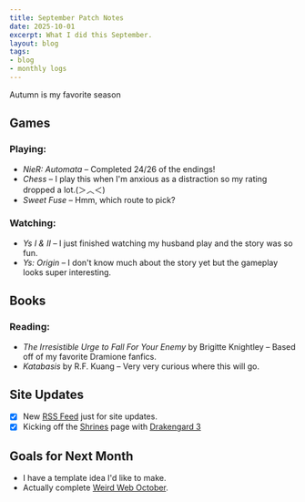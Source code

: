 ```yaml
---
title: September Patch Notes
date: 2025-10-01
excerpt: What I did this September. 
layout: blog
tags: 
- blog
- monthly logs
---
```

Autumn is my favorite season
## Games 

### **Playing:**  
- *NieR: Automata* – Completed 24/26 of the endings!
- *Chess* – I play this when I'm anxious as a distraction so my rating dropped a lot.(＞︿＜)
- *Sweet Fuse* – Hmm, which route to pick? 

### **Watching:**
- *Ys I & II* – I just finished watching my husband play and the story was so fun.
- *Ys: Origin* – I don't know much about the story yet but the gameplay looks super interesting.

## Books
### **Reading:** 
- *The Irresistible Urge to Fall For Your Enemy* by Brigitte Knightley – Based off of my favorite Dramione fanfics.
- *Katabasis* by R.F. Kuang – Very very curious where this will go.

## Site Updates
- [x] New [RSS Feed](/updates/feed.xml) just for site updates.
- [x] Kicking off the [Shrines](/shrines) page with [Drakengard 3](/shrines/drakengard3)

## Goals for Next Month
- I have a template idea I'd like to make.
- Actually complete [Weird Web October](/notebook/weirdweb2025).